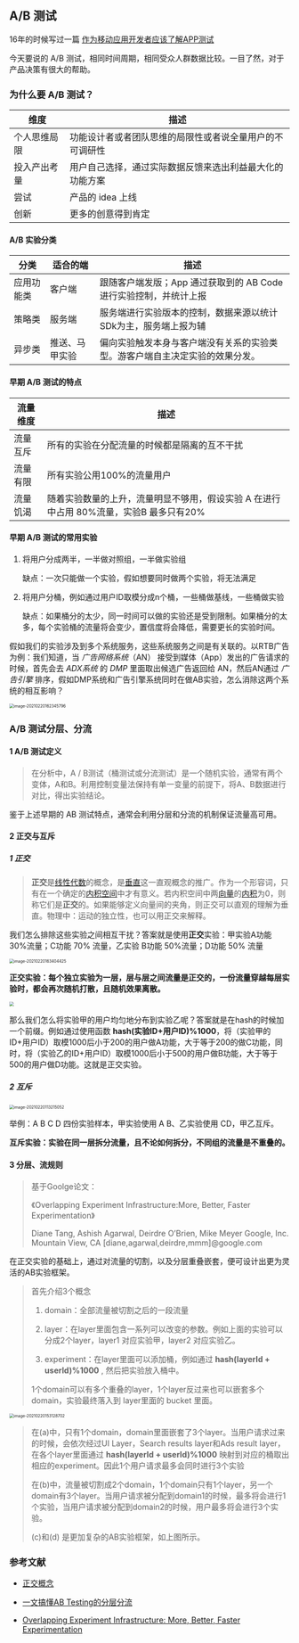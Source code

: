 ## A/B 测试

16年的时候写过一篇 [作为移动应用开发者应该了解APP测试](./2016-8-7-作为移动应用开发者应该了解APP测试.md)

今天要说的 A/B 测试，相同时间周期，相同受众人群数据比较。一目了然，对于产品决策有很大的帮助。

### 为什么要 A/B 测试？

| 维度         | 描述                                                     |
| ------------ | -------------------------------------------------------- |
| 个人思维局限 | 功能设计者或者团队思维的局限性或者说全量用户的不可调研性 |
| 投入产出考量 | 用户自己选择，通过实际数据反馈来选出利益最大化的功能方案 |
| 尝试         | 产品的 idea 上线                                         |
| 创新         | 更多的创意得到肯定                                       |



#### A/B 实验分类

| 分类       | 适合的端       | 描述                                                         |
| ---------- | -------------- | ------------------------------------------------------------ |
| 应用功能类 | 客户端         | 跟随客户端发版；App 通过获取到的 AB Code 进行实验控制，并统计上报 |
| 策略类     | 服务端         | 服务端进行实验版本的控制，数据来源以统计SDk为主，服务端上报为辅 |
| 异步类     | 推送、马甲实验 | 偏向实验触发本身与客户端没有关系的实验类型。游客户端自主决定实验的效果分发。 |



#### 早期 A/B 测试的特点

| 流量维度 | 描述                                                         |
| -------- | ------------------------------------------------------------ |
| 流量互斥 | 所有的实验在分配流量的时候都是隔离的互不干扰                 |
| 流量有限 | 所有实验公用100%的流量用户                                   |
| 流量饥渴 | 随着实验数量的上升，流量明显不够用，假设实验 A 在进行中占用 80%流量，实验B 最多只有20% |

#### 早期 A/B 测试的常用实验

1. 将用户分成两半，一半做对照组，一半做实验组

   缺点：一次只能做一个实验，假如想要同时做两个实验，将无法满足

2. 将用户分桶，例如通过用户ID取模分成n个桶，一些桶做基线，一些桶做实验

   缺点：如果桶分的太少，同一时间可以做的实验还是受到限制。如果桶分的太多，每个实验桶的流量将会变少，置信度将会降低，需要更长的实验时间。

假如我们的实验涉及到多个系统服务，这些系统服务之间是有关联的。以RTB广告为例：我们知道，当 *广告网络系统*（AN） 接受到媒体（App）发出的广告请求的时候，首先会去 *ADX系统* 的 *DMP* 里面取出候选广告返回给 AN，然后AN通过 *广告引擎* 排序，假如DMP系统和广告引擎系统同时在做AB实验，怎么消除这两个系统的相互影响？

<img src="../assets/image-20210220162345796.png" alt="image-20210220162345796" style="zoom:50%;" />

### A/B 测试分层、分流

#### 1 A/B 测试定义

> 在分析中，A / B测试（桶测试或分流测试）是一个随机实验，通常有两个变体，A和B。利用控制变量法保持有单一变量的前提下，将A、B数据进行对比，得出实验结论。

鉴于上述早期的 AB 测试特点，通常会利用分层和分流的机制保证流量高可用。

#### 2 正交与互斥

##### 1 正交

> **正交**是[线性代数](https://zh.wikipedia.org/wiki/线性代数)的概念，是[垂直](https://zh.wikipedia.org/wiki/垂直)这一直观概念的推广。作为一个形容词，只有在一个确定的[内积空间](https://zh.wikipedia.org/wiki/内积空间)中才有意义。若内积空间中两[向量](https://zh.wikipedia.org/wiki/向量)的[内积](https://zh.wikipedia.org/wiki/內積)为0，则称它们是**正交**的。如果能够定义向量间的夹角，则正交可以直观的理解为垂直。物理中：运动的独立性，也可以用正交来解释。

我们怎么排除这些实验之间相互干扰？答案就是使用**正交**实验：甲实验A功能 30%流量；C功能 70% 流量，乙实验 B功能 50%流量；D功能 50% 流量

<img src="../assets/image-20210220163404425.png" alt="image-20210220163404425" style="zoom:50%;" />



**正交实验：每个独立实验为一层，层与层之间流量是正交的，一份流量穿越每层实验时，都会再次随机打散，且随机效果离散。**

<img src="../assets/image-20210220151804627.png" style="zoom:50%;" />

那么我们怎么将实验甲的用户均匀地分布到实验乙呢？答案就是在hash的时候加一个前缀。例如通过使用函数 **hash(实验ID+用户ID)%1000**，将（实验甲的ID+用户ID）取模1000后小于200的用户做A功能，大于等于200的做C功能，同时，将（实验乙的ID+用户ID）取模1000后小于500的用户做B功能，大于等于500的用户做D功能。这就是正交实验。

##### 2 互斥

<img src="../assets/image-20210220113215052.png" alt="image-20210220113215052" style="zoom:50%;" />

举例：A B C D 四份实验样本，甲实验使用 A B、乙实验使用 CD，甲乙互斥。

**互斥实验：实验在同一层拆分流量，且不论如何拆分，不同组的流量是不重叠的。**

#### 3 分层、流规则

> 基于Goolge论文：
>
> 《Overlapping Experiment Infrastructure:More, Better, Faster Experimentation》
>
> Diane Tang, Ashish Agarwal, Deirdre O’Brien, Mike Meyer Google, Inc. Mountain View, CA [diane,agarwal,deirdre,mmm]@google.com



在正交实验的基础上，通过对流量的切割，以及分层重叠嵌套，便可设计出更为灵活的AB实验框架。

> 首先介绍3个概念
>
> 1. domain：全部流量被切割之后的一段流量
>
> 2. layer：在layer里面包含一系列可以改变的参数。例如上面的实验可以分成2个layer，layer1 对应实验甲，layer2 对应实验乙。
>
> 3. experiment：在layer里面可以添加桶，例如通过 **hash(layerId + userId)%1000** , 然后把实验放入桶中。
>
> 1个domain可以有多个重叠的layer，1个layer反过来也可以嵌套多个domain，实验最终落入到 layer里面的 bucket 里面。

<img src="../assets/image-20210220153128702.png" alt="image-20210220153128702" style="zoom:50%;" />

> 在(a)中，只有1个domain，domain里面嵌套了3个layer。当用户请求过来的时候，会依次经过UI Layer，Search results layer和Ads result layer，在各个layer里面通过 **hash(layerId + userId)%1000** 映射到对应的桶取出相应的experiment。因此1个用户请求最多会同时进行3个实验
>
> 在(b)中，流量被切割成2个domain，1个domain只有1个layer，另一个domain有3个layer。当用户请求被分配到domain1的时候，最多将会进行1个实验，当用户请求被分配到domain2的时候，用户最多将会进行3个实验。
>
> (c)和(d) 是更加复杂的AB实验框架，如上图所示。



### 参考文献

- [正交概念](https://zhuanlan.zhihu.com/p/26160631)

- [一文搞懂AB Testing的分层分流](http://www.woshipm.com/pd/1080730.html)
- [Overlapping Experiment Infrastructure: More, Better, Faster Experimentation](https://static.googleusercontent.com/media/research.google.com/zh-CN//pubs/archive/36500.pdf)

